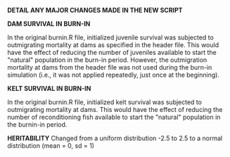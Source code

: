 **DETAIL ANY MAJOR CHANGES MADE IN THE NEW SCRIPT**

**DAM SURVIVAL IN BURN-IN**

In the original burnin.R file, initialized juvenile survival was subjected to outmigrating mortality at dams as specified in the header file. This would have the effect of reducing the number of juveniles available to start the "natural" population in the burn-in period. However, the outmigration mortality at dams from the header file was not used during the burn-in simulation (i.e., it was not applied repeatedly, just once at the beginning). 

**KELT SURVIVAL IN BURN-IN**

In the original burnin.R file, initialized kelt survival was subjected to outmigrating mortality at dams. This would have the effect of reducing the number of reconditioning fish available to start the "natural" population in the burnin-in period. 

**HERITABILITY**
Changed from a uniform distribution -2.5 to 2.5 to a normal distribution (mean = 0, sd = 1)
